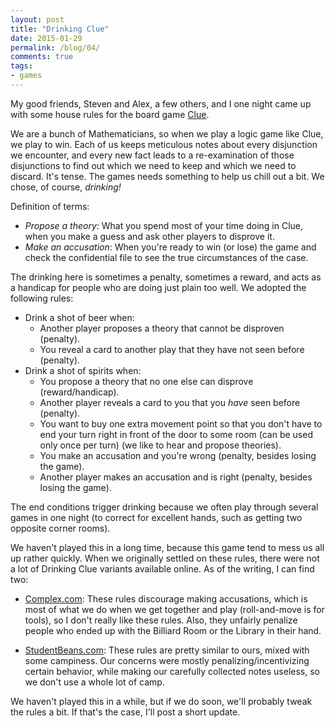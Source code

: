 ```yaml
---
layout: post
title: "Drinking Clue"
date: 2015-01-29
permalink: /blog/04/
comments: true
tags:
- games
---
```


My good friends, Steven and Alex, a
few others, and I one night came up with some house rules for the board
game [Clue](http://en.wikipedia.org/wiki/Cluedo).

We are a bunch of Mathematicians, so when we play a logic game like
Clue, we play to win. Each of us keeps meticulous notes about every
disjunction we encounter, and every new fact leads to a re-examination
of those disjunctions to find out which we need to keep and which we
need to discard. It's tense. The games needs something to help us chill
out a bit. We chose, of course, *drinking!*

<!--break-->

Definition of terms:

* _Propose a theory_: What you spend most of your time doing in Clue,
  when you make a guess and ask other players to disprove it.
* _Make an accusation_: When you're ready to win (or lose) the game and
  check the confidential file to see the true circumstances of the case.

The drinking here is sometimes a penalty, sometimes a reward, and acts
as a handicap for people who are doing just plain too well. We adopted
the following rules:

* Drink a shot of beer when:
  * Another player proposes a theory that cannot be disproven (penalty).
  * You reveal a card to another play that they have not seen before
    (penalty).
* Drink a shot of spirits when:
  * You propose a theory that no one else can disprove (reward/handicap).
  * Another player reveals a card to you that you *have* seen before
    (penalty).
  * You want to buy one extra movement point so that you don't have to
    end your turn right in front of the door to some room (can be used
    only once per turn) (we like to hear and propose theories).
  * You make an accusation and you're wrong (penalty, besides losing the
    game).
  * Another player makes an accusation and is right
    (penalty, besides losing the game).

The end conditions trigger drinking because we often play through
several games in one night (to correct for excellent hands, such as
getting two opposite corner rooms).

We haven't played this in a long time, because this game tend to mess us
all up rather quickly. When we originally settled on these rules, there
were not a lot of Drinking Clue variants available online. As of the
writing, I can find two:

* [Complex.com](http://www.complex.com/pop-culture/2014/02/10-board-games-that-can-be-converted-into-drinking-games/clue):
  These rules discourage making accusations, which is most of what we do
  when we get together and play (roll-and-move is for tools), so I don't
  really like these rules. Also, they unfairly penalize people who ended
  up with the Billiard Room or the Library in their hand.

* [StudentBeans.com](http://www.studentbeans.com/mag/en/campus/top-ten-genius-drinking-board-games):
  These rules are pretty similar to ours, mixed with some campiness.
  Our concerns were mostly penalizing/incentivizing certain behavior,
  while making our carefully collected notes useless, so we don't use
  a whole lot of camp.

We haven't played this in a while, but if we do soon, we'll probably
tweak the rules a bit. If that's the case, I'll post a short update.

